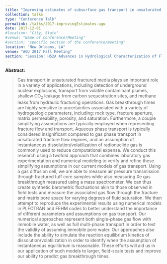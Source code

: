 ```yaml
---
title: "Improving estimates of subsurface gas transport in unsaturated fractured media using field tracer data and numerical methods"
collection: talks
type: "Conference Talk"
permalink: /talks/2017-improvingEstimates-agu
date: 2017-12-01
#location: "City, State"
#venue: "Name of Conference/Meeting"
#section: "specific section of the conference/meeting"
location: "New Orleans, LA"
venue: "AGU 2017 Fall Meeting"
section: "Session: H52A Advances in Hydrological Characterization of Flow and Transport in Fractured Media: Numerical and Experimental Observations II"
---
```


<!-- This is a description of your conference proceedings talk, note the different field in type. You can put anything in this field. -->

**Abstract:**
>Gas transport in unsaturated fractured media plays an important role in a variety of applications, including detection of underground nuclear explosions, transport from volatile contaminant plumes, shallow CO<sub>2</sub> leakage from carbon sequestration sites, and methane leaks from hydraulic fracturing operations. Gas breakthrough times are highly sensitive to uncertainties associated with a variety of hydrogeologic parameters, including: rock type, fracture aperture, matrix permeability, porosity, and saturation. Furthermore, a couple simplifying assumptions are typically employed when representing fracture flow and transport. Aqueous phase transport is typically considered insignificant compared to gas phase transport in unsaturated fracture flow regimes, and an assumption of instantaneous dissolution/volatilization of radionuclide gas is commonly used to reduce computational expense. We conduct this research using a twofold approach that combines laboratory gas experimentation and numerical modeling to verify and refine these simplifying assumptions in our current models of gas transport. Using a gas diffusion cell, we are able to measure air pressure transmission through fractured tuff core samples while also measuring Xe gas breakthrough measured using a mass spectrometer. We can thus create synthetic barometric fluctuations akin to those observed in field tests and measure the associated gas flow through the fracture and matrix pore space for varying degrees of fluid saturation. We then attempt to reproduce the experimental results using numerical models in PLFOTRAN and FEHM codes to better understand the importance of different parameters and assumptions on gas transport. Our numerical approaches represent both single-phase gas flow with immobile water, as well as full multi-phase transport in order to test the validity of assuming immobile pore water. Our approaches also include the ability to simulate the reaction equilibrium kinetics of dissolution/volatilization in order to identify when the assumption of instantaneous equilibrium is reasonable. These efforts will aid us in our application of such models to larger, field-scale tests and improve our ability to predict gas breakthrough times.
